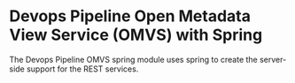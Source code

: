 <!-- SPDX-License-Identifier: Apache-2.0 -->
<!-- Copyright Contributors to the ODPi Egeria project.  -->

# Devops Pipeline Open Metadata View Service (OMVS) with Spring

The Devops Pipeline OMVS spring module uses spring to create the server-side support for the REST services.